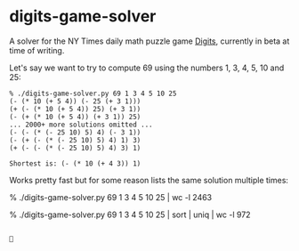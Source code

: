 # digits-game-solver

A solver for the NY Times daily math puzzle game [Digits](https://www.nytimes.com/games/digits), currently in beta at time of writing.

Let's say we want to try to compute 69 using the numbers 1, 3, 4, 5, 10 and 25:

```
% ./digits-game-solver.py 69 1 3 4 5 10 25
(- (* 10 (+ 5 4)) (- 25 (+ 3 1)))
(+ (- (* 10 (+ 5 4)) 25) (+ 3 1))
(- (+ (* 10 (+ 5 4)) (+ 3 1)) 25)
... 2000+ more solutions omitted ...
(- (- (* (- 25 10) 5) 4) (- 3 1))
(- (+ (- (* (- 25 10) 5) 4) 1) 3)
(+ (- (- (* (- 25 10) 5) 4) 3) 1)

Shortest is: (- (* 10 (+ 4 3)) 1)
```

Works pretty fast but for some reason lists the same solution multiple times:

% ./digits-game-solver.py 69 1 3 4 5 10 25 | wc -l
    2463

% ./digits-game-solver.py 69 1 3 4 5 10 25 | sort | uniq | wc -l
     972
```

🤷
